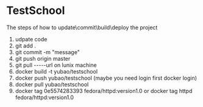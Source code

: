 # TestSchool
The steps of how to update\commit\build\deploy the project
1. udpate code   
2. git add .   
3. git commit -m "message"  
4. git push origin master 
5. git pull -----url on lunix machine
6. docker build -t yubao/testschool
7. docker push yubao/testschool (maybe you need login first docker login)
8. docker pull yubao/testschool
9. docker tag 0e5574283393 fedora/httpd:version1.0  or 
   docker tag httpd fedora/httpd:version1.0
